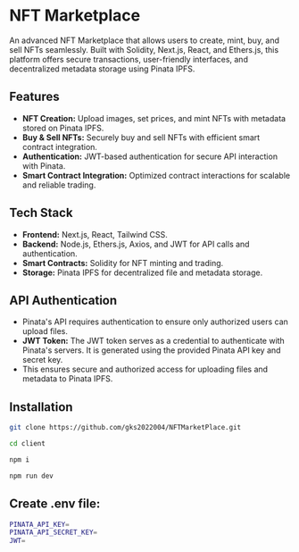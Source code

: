 # NFT Marketplace

An advanced NFT Marketplace that allows users to create, mint, buy, and sell NFTs seamlessly. Built with Solidity, Next.js, React, and Ethers.js, this platform offers secure transactions, user-friendly interfaces, and decentralized metadata storage using Pinata IPFS.

## Features

- **NFT Creation:** Upload images, set prices, and mint NFTs with metadata stored on Pinata IPFS.
- **Buy & Sell NFTs:** Securely buy and sell NFTs with efficient smart contract integration.
- **Authentication:** JWT-based authentication for secure API interaction with Pinata.
- **Smart Contract Integration:** Optimized contract interactions for scalable and reliable trading.

## Tech Stack

- **Frontend:** Next.js, React, Tailwind CSS.
- **Backend:** Node.js, Ethers.js, Axios, and JWT for API calls and authentication.
- **Smart Contracts:** Solidity for NFT minting and trading.
- **Storage:** Pinata IPFS for decentralized file and metadata storage.

## API Authentication

- Pinata's API requires authentication to ensure only authorized users can upload files.  
- **JWT Token:** The JWT token serves as a credential to authenticate with Pinata's servers. It is generated using the provided Pinata API key and secret key.  
- This ensures secure and authorized access for uploading files and metadata to Pinata IPFS.

## Installation

   ```bash
   git clone https://github.com/gks2022004/NFTMarketPlace.git

   cd client

   npm i

   npm run dev
   
   ```
## Create .env file:

``` bash
PINATA_API_KEY=
PINATA_API_SECRET_KEY=
JWT=
```

   
   
   
